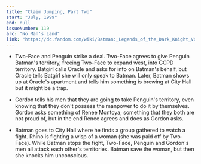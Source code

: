 ```yaml
---
title: "Claim Jumping, Part Two"
start: "July, 1999"
end: null
issueNumber: 119
arc: "No Man's Land"
link: "https://dc.fandom.com/wiki/Batman:_Legends_of_the_Dark_Knight_Vol_1_119"
---
```


- Two-Face and Penguin strike a deal. Two-Face agrees to give Penguin Batman's territory, freeing Two-Face to expand west, into GCPD territory. Batgirl calls Oracle and asks for info on Batman's behalf, but Oracle tells Batgirl she will only speak to Batman. Later, Batman shows up at Oracle's apartment and tells him something is brewing at City Hall but it might be a trap.

- Gordon tells his men that they are going to take Penguin's territory, even knowing that they don't possess the manpower to do it by themselves. Gordon asks something of Renee Montoya; something that they both are not proud of, but in the end Renee agrees and does as Gordon asks.

- Batman goes to City Hall where he finds a group gathered to watch a fight. Rhino is fighting a wisp of a woman (she was paid off by Two-Face). While Batman stops the fight, Two-Face, Penguin and Gordon's men all attack each other's territories. Batman save the woman, but then she knocks him unconscious.
